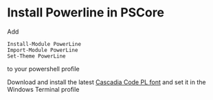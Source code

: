 # Install Powerline in PSCore
Add
```
Install-Module PowerLine
Import-Module PowerLine
Set-Theme PowerLine
```
to your powershell profile

Download and install the latest [Cascadia Code PL font](https://github.com/microsoft/cascadia-code/releases) and set it in the Windows Terminal profile




